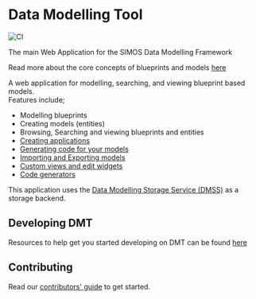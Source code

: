 # Data Modelling Tool

![CI](https://github.com/equinor/data-modelling-tool/workflows/CI/badge.svg)

The main Web Application for the SIMOS Data Modelling Framework

Read more about the core concepts of blueprints and models [here](docs/README_DMT.md)

A web application for modelling, searching, and viewing blueprint based models.  
Features include;

- Modelling blueprints
- Creating models (entities)
- Browsing, Searching and viewing blueprints and entities
- [Creating applications](docs/create_application.md)
- [Generating code for your models](docs/code_generators.md)
- [Importing and Exporting models](docs/import_export.md)
- [Custom views and edit widgets](docs/README_Plugin.md)
- [Code generators](docs/code_generators.md)

This application uses the [Data Modelling Storage Service (DMSS)](docs/architecture.md#documentservice) as a storage backend.

## Developing DMT

Resources to help get you started developing on DMT can be found [here](docs/developing.md)

## Contributing

Read our [contributors' guide](docs/contributors.md) to get started.
